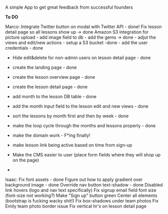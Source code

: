 A simple App to get great feedback from successful founders


__To DO__

Marco:
Integrate Twitter button on modal with Twitter API - done!
Fix lesson detail page so all lessons show up -> done
Amazon S3 integration for picture upload 
	- add image field to db
	- add the gems -> done
	- adjut the views and edit/new actions
	- setup a S3 bucket -done
	- add the user credentials - done
- Hide edit&delete for non-admin users on lesson detail page - done
- create the landing page - done
- create the lesson overview page - done
- create the lesson detail page - done
- add month to the lesson DB table - done
- add the month input field to the lesson edit and new views - done
- sort the lessons by month first and then by week - done
- make the loop cycle through the months and lessons properly - done

- make the domain work - F*ing finally!
- make lesson link being active based on time from sign-up
- Make the CMS easier to user (place form fields where they will shop up on the page)
- 



Isaac:
Fix font assets - done
Figure out how to apply gradient over background image - done
Override nav button text-shadow - done
Disabled link hovers (logo and nav text specifically)
Fix signup email field font size (font-size not working?)
Make "Sign up" button green
Center all elements (bootstrap is fucking wacky shit!)
Fix box-shadows under team photos
Fix Emily team photo border issue
Fix vertical hr's on lesson detail page